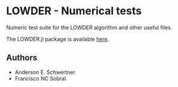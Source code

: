 # LOWDER - Numerical tests

Numeric test suite for the LOWDER algorithm and other useful files.

The LOWDER.jl package is available [here](https://github.com/aschwertner/LOWDER
).

## Authors
- Anderson E. Schwertner.
- Francisco NC Sobral.
